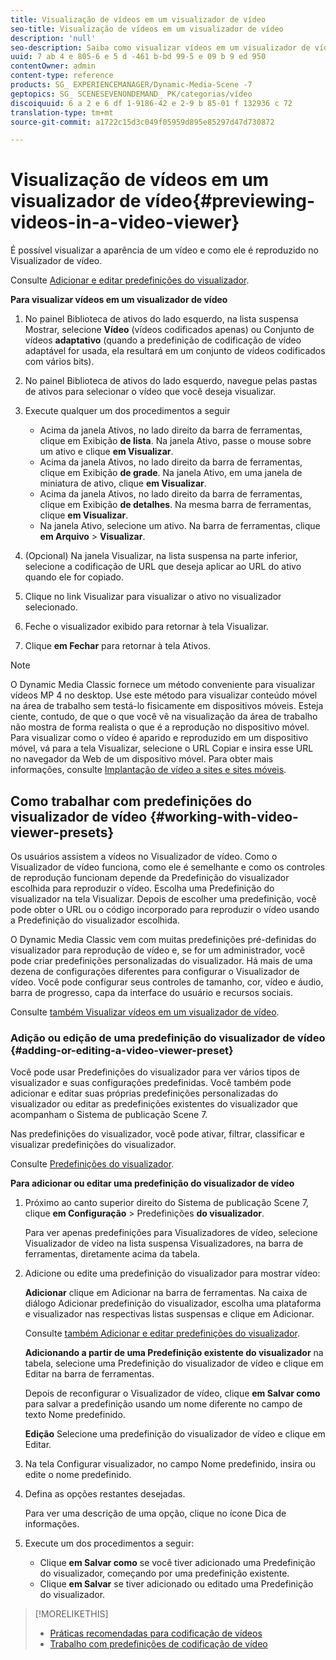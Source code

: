 ```yaml
---
title: Visualização de vídeos em um visualizador de vídeo
seo-title: Visualização de vídeos em um visualizador de vídeo
description: 'null'
seo-description: Saiba como visualizar vídeos em um visualizador de vídeo.
uuid: 7 ab 4 e 805-6 e 5 d -461 b-bd 99-5 e 09 b 9 ed 950
contentOwner: admin
content-type: reference
products: SG_ EXPERIENCEMANAGER/Dynamic-Media-Scene -7
geptopics: SG_ SCENESEVENONDEMAND_ PK/categorias/vídeo
discoiquuid: 6 a 2 e 6 df 1-9186-42 e 2-9 b 85-01 f 132936 c 72
translation-type: tm+mt
source-git-commit: a1722c15d3c049f05959d895e85297d47d730872

---
```



# Visualização de vídeos em um visualizador de vídeo{#previewing-videos-in-a-video-viewer}

É possível visualizar a aparência de um vídeo e como ele é reproduzido no Visualizador de vídeo.

Consulte [Adicionar e editar predefinições do visualizador](application-setup.md#adding_and_editing_viewer_presets).

**Para visualizar vídeos em um visualizador de vídeo**

1. No painel Biblioteca de ativos do lado esquerdo, na lista suspensa Mostrar, selecione **Vídeo** (vídeos codificados apenas) ou Conjunto de vídeos **adaptativo** (quando a predefinição de codificação de vídeo adaptável for usada, ela resultará em um conjunto de vídeos codificados com vários bits).
1. No painel Biblioteca de ativos do lado esquerdo, navegue pelas pastas de ativos para selecionar o vídeo que você deseja visualizar.
1. Execute qualquer um dos procedimentos a seguir

   * Acima da janela Ativos, no lado direito da barra de ferramentas, clique em Exibição **de lista**. Na janela Ativo, passe o mouse sobre um ativo e clique **em Visualizar**.
   * Acima da janela Ativos, no lado direito da barra de ferramentas, clique em Exibição **de grade**. Na janela Ativo, em uma janela de miniatura de ativo, clique **em Visualizar**.
   * Acima da janela Ativos, no lado direito da barra de ferramentas, clique em Exibição **de detalhes**. Na mesma barra de ferramentas, clique **em Visualizar**.
   * Na janela Ativo, selecione um ativo. Na barra de ferramentas, clique **em Arquivo** &gt; **Visualizar**.

1. (Opcional) Na janela Visualizar, na lista suspensa na parte inferior, selecione a codificação de URL que deseja aplicar ao URL do ativo quando ele for copiado.
1. Clique no link Visualizar para visualizar o ativo no visualizador selecionado.
1. Feche o visualizador exibido para retornar à tela Visualizar.
1. Clique **em Fechar** para retornar à tela Ativos.

>[!NOTE]
>
>O Dynamic Media Classic fornece um método conveniente para visualizar vídeos MP 4 no desktop. Use este método para visualizar conteúdo móvel na área de trabalho sem testá-lo fisicamente em dispositivos móveis. Esteja ciente, contudo, de que o que você vê na visualização da área de trabalho não mostra de forma realista o que é a reprodução no dispositivo móvel. Para visualizar como o vídeo é aparido e reproduzido em um dispositivo móvel, vá para a tela Visualizar, selecione o URL Copiar e insira esse URL no navegador da Web de um dispositivo móvel. Para obter mais informações, consulte [Implantação de vídeo a sites e sites móveis](deploying-video-websites-mobile-sites.md#deploying_video_to_your_websites_and_mobile_sites).

## Como trabalhar com predefinições do visualizador de vídeo {#working-with-video-viewer-presets}

Os usuários assistem a vídeos no Visualizador de vídeo. Como o Visualizador de vídeo funciona, como ele é semelhante e como os controles de reprodução funcionam depende da Predefinição do visualizador escolhida para reproduzir o vídeo. Escolha uma Predefinição do visualizador na tela Visualizar. Depois de escolher uma predefinição, você pode obter o URL ou o código incorporado para reproduzir o vídeo usando a Predefinição do visualizador escolhida.

O Dynamic Media Classic vem com muitas predefinições pré-definidas do visualizador para reprodução de vídeo e, se for um administrador, você pode criar predefinições personalizadas do visualizador. Há mais de uma dezena de configurações diferentes para configurar o Visualizador de vídeo. Você pode configurar seus controles de tamanho, cor, vídeo e áudio, barra de progresso, capa da interface do usuário e recursos sociais.

Consulte [também Visualizar vídeos em um visualizador de vídeo](previewing-videos-video-viewer.md#previewing_videos_in_a_video_viewer).

### Adição ou edição de uma predefinição do visualizador de vídeo {#adding-or-editing-a-video-viewer-preset}

Você pode usar Predefinições do visualizador para ver vários tipos de visualizador e suas configurações predefinidas. Você também pode adicionar e editar suas próprias predefinições personalizadas do visualizador ou editar as predefinições existentes do visualizador que acompanham o Sistema de publicação Scene 7.

Nas predefinições do visualizador, você pode ativar, filtrar, classificar e visualizar predefinições do visualizador.

Consulte [Predefinições do visualizador](application-setup.md#viewer_presets).

**Para adicionar ou editar uma predefinição do visualizador de vídeo**

1. Próximo ao canto superior direito do Sistema de publicação Scene 7, clique **em Configuração** &gt; Predefinições **do visualizador**.

   Para ver apenas predefinições para Visualizadores de vídeo, selecione Visualizador de vídeo na lista suspensa Visualizadores, na barra de ferramentas, diretamente acima da tabela.

1. Adicione ou edite uma predefinição do visualizador para mostrar vídeo:

   **Adicionar** clique em Adicionar na barra de ferramentas. Na caixa de diálogo Adicionar predefinição do visualizador, escolha uma plataforma e visualizador nas respectivas listas suspensas e clique em Adicionar.

   Consulte [também Adicionar e editar predefinições do visualizador](application-setup.md#adding_and_editing_viewer_presets).

   **Adicionando a partir de uma Predefinição existente do visualizador** na tabela, selecione uma Predefinição do visualizador de vídeo e clique em Editar na barra de ferramentas.

   Depois de reconfigurar o Visualizador de vídeo, clique **em Salvar como** para salvar a predefinição usando um nome diferente no campo de texto Nome predefinido.

   **Edição** Selecione uma predefinição do visualizador de vídeo e clique em Editar.

1. Na tela Configurar visualizador, no campo Nome predefinido, insira ou edite o nome predefinido.
1. Defina as opções restantes desejadas.

   Para ver uma descrição de uma opção, clique no ícone Dica de informações.

1. Execute um dos procedimentos a seguir:

   * Clique **em Salvar como** se você tiver adicionado uma Predefinição do visualizador, começando por uma predefinição existente.
   * Clique **em Salvar** se tiver adicionado ou editado uma Predefinição do visualizador.

>[!MORELIKETHIS]
>
>* [Práticas recomendadas para codificação de vídeos](uploading-encoding-videos.md#best_practices_for_video_encoding)
>* [Trabalho com predefinições de codificação de vídeo](uploading-encoding-videos.md#working_with_video_encoding_presets)

